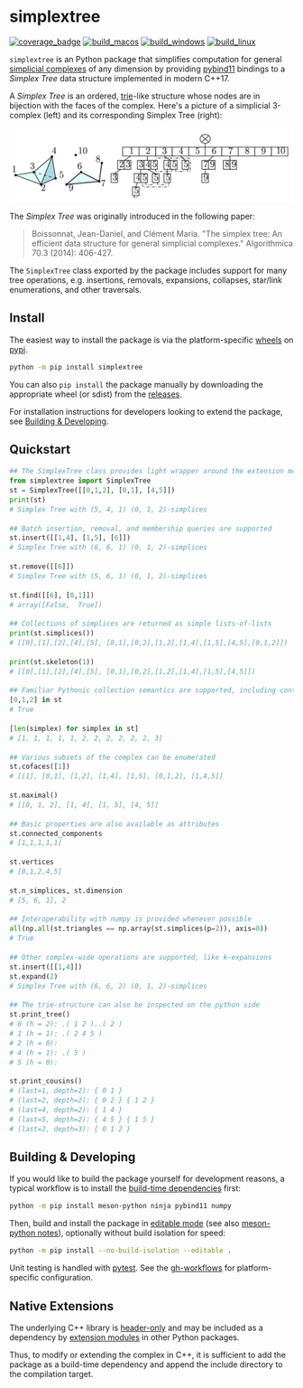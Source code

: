 # simplextree
[![coverage_badge](https://img.shields.io/endpoint?url=https://gist.githubusercontent.com/peekxc/ef42349965f40edf4232737026690c5f/raw/coverage_info.json)](https://coveralls.io/github/peekxc/simplextree-py)
[![build_macos](https://img.shields.io/github/actions/workflow/status/peekxc/simplextree-py/build_macos.yml?logo=apple&logoColor=white)](https://github.com/peekxc/splex/actions/workflows/build-macos.yml)
[![build_windows](https://img.shields.io/github/actions/workflow/status/peekxc/simplextree-py/build_windows.yml?logo=windows&logoColor=white)](https://github.com/peekxc/splex/actions/workflows/build-windows.yml)
[![build_linux](https://img.shields.io/github/actions/workflow/status/peekxc/simplextree-py/build_linux.yml?logo=linux&logoColor=white)](https://github.com/peekxc/splex/actions/workflows/build-linux.yml)

`simplextree` is an Python package that simplifies computation for general [simplicial complexes](https://en.wikipedia.org/wiki/Simplicial_complex) of any dimension by providing [pybind11](https://github.com/pybind/pybind11) bindings to a _Simplex Tree_ data structure implemented in modern C++17. 

A _Simplex Tree_ is an ordered, [trie](https://en.wikipedia.org/wiki/Trie)-like structure whose nodes are in bijection with the faces of the complex. Here's a picture of a simplicial 3-complex (left) and its corresponding Simplex Tree (right):

![simplex tree picture](./docs/pages/static/simplextree_pic.png)

The _Simplex Tree_ was originally introduced in the following paper:

> Boissonnat, Jean-Daniel, and Clément Maria. "The simplex tree: An efficient data structure for general simplicial complexes." Algorithmica 70.3 (2014): 406-427.

The `SimplexTree` class exported by the package includes support for many tree operations, e.g. insertions, removals, expansions, collapses, star/link enumerations, and other traversals. 

## Install 

The easiest way to install the package is via the platform-specific [wheels](https://pythonwheels.com/) on [pypi](https://pypi.org/project/simplextree/). 

```bash 
python -m pip install simplextree 
```

You can also `pip install` the package manually by downloading the appropriate wheel (or sdist) from the [releases](https://github.com/peekxc/simplextree-py/releases/). 

For installation instructions for developers looking to extend the package, see [Building & Developing](#building--developing). 

## Quickstart

```python
## The SimplexTree class provides light wrapper around the extension module
from simplextree import SimplexTree 
st = SimplexTree([[0,1,2], [0,1], [4,5]]) 
print(st) 
# Simplex Tree with (5, 4, 1) (0, 1, 2)-simplices

## Batch insertion, removal, and membership queries are supported
st.insert([[1,4], [1,5], [6]])
# Simplex Tree with (6, 6, 1) (0, 1, 2)-simplices 

st.remove([[6]])
# Simplex Tree with (5, 6, 1) (0, 1, 2)-simplices

st.find([[6], [0,1]])
# array([False,  True])

## Collections of simplices are returned as simple lists-of-lists
print(st.simplices())
# [[0],[1],[2],[4],[5], [0,1],[0,2],[1,2],[1,4],[1,5],[4,5],[0,1,2]])

print(st.skeleton(1)) 
# [[0],[1],[2],[4],[5], [0,1],[0,2],[1,2],[1,4],[1,5],[4,5]])

## Familiar Pythonic collection semantics are supported, including contains and iteration
[0,1,2] in st
# True 

[len(simplex) for simplex in st]
# [1, 1, 1, 1, 1, 2, 2, 2, 2, 2, 2, 3]

## Various subsets of the complex can be enumerated
st.cofaces([1])
# [[1], [0,1], [1,2], [1,4], [1,5], [0,1,2], [1,4,5]]

st.maximal()
# [[0, 1, 2], [1, 4], [1, 5], [4, 5]]

## Basic properties are also available as attributes 
st.connected_components 
# [1,1,1,1,1]

st.vertices
# [0,1,2,4,5]

st.n_simplices, st.dimension
# [5, 6, 1], 2

## Interoperability with numpy is provided whenever possible
all(np.all(st.triangles == np.array(st.simplices(p=2)), axis=0))
# True 

## Other complex-wide operations are supported, like k-expansions 
st.insert([[1,4]]) 
st.expand(2)       
# Simplex Tree with (6, 6, 2) (0, 1, 2)-simplices

## The trie-structure can also be inspected on the python side 
st.print_tree()
# 0 (h = 2): .( 1 2 )..( 2 )
# 1 (h = 1): .( 2 4 5 )
# 2 (h = 0): 
# 4 (h = 1): .( 5 )
# 5 (h = 0): 

st.print_cousins()
# (last=1, depth=2): { 0 1 } 
# (last=2, depth=2): { 0 2 } { 1 2 } 
# (last=4, depth=2): { 1 4 } 
# (last=5, depth=2): { 4 5 } { 1 5 } 
# (last=2, depth=3): { 0 1 2 } 
```

## Building & Developing 

If you would like to build the package yourself for development reasons, a typical workflow is to install the [build-time dependencies](https://pip.pypa.io/en/stable/reference/build-system/pyproject-toml/#build-time-dependencies) first: 

```bash
python -m pip install meson-python ninja pybind11 numpy
```

Then, build and install the package in [editable mode](https://peps.python.org/pep-0660/) (see also [meson-python notes](https://meson-python.readthedocs.io/en/latest/how-to-guides/editable-installs.html)), optionally without build isolation for speed:

```bash
python -m pip install --no-build-isolation --editable .
```

Unit testing is handled with [pytest](https://docs.pytest.org/en/7.4.x/). See the [gh-workflows](https://github.com/peekxc/simplextree-py/actions) for platform-specific configuration. 

## Native Extensions 

The underlying C++ library is [header-only](https://en.wikipedia.org/wiki/Header-only) and may be included as a dependency by [extension modules](https://docs.python.org/3/extending/extending.html) in other Python packages.

Thus, to modify or extending the complex in C++, it is sufficient to add the package as a build-time dependency and append the include directory to the compilation target.